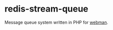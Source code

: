 # redis-stream-queue
Message queue system written in PHP for [webman](https://github.com/walkor/webman).
